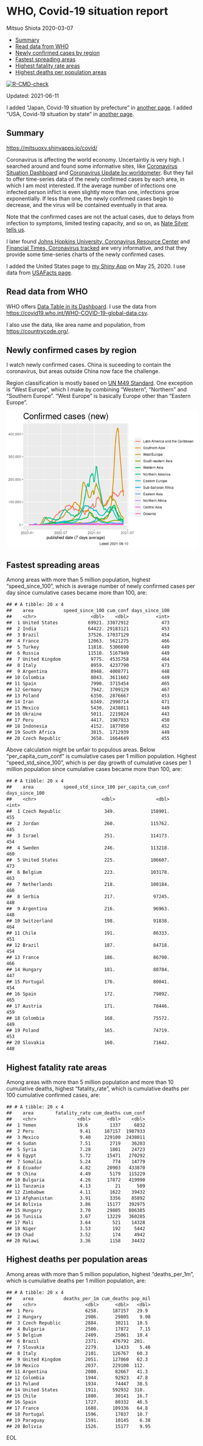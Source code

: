 WHO, Covid-19 situation report
================
Mitsuo Shiota
2020-03-07

-   [Summary](#summary)
-   [Read data from WHO](#read-data-from-who)
-   [Newly confirmed cases by region](#newly-confirmed-cases-by-region)
-   [Fastest spreading areas](#fastest-spreading-areas)
-   [Highest fatality rate areas](#highest-fatality-rate-areas)
-   [Highest deaths per population
    areas](#highest-deaths-per-population-areas)

<!-- badges: start -->

[![R-CMD-check](https://github.com/mitsuoxv/covid/workflows/R-CMD-check/badge.svg)](https://github.com/mitsuoxv/covid/actions)
<!-- badges: end -->

Updated: 2021-06-11

I added “Japan, Covid-19 situation by prefecture” in [another
page](Japan.md). I added “USA, Covid-19 situation by state” in [another
page](USA.md).

## Summary

<https://mitsuoxv.shinyapps.io/covid/>

Coronavirus is affecting the world economy. Uncertaintiy is very high. I
searched around and found some informative sites, like [Coronavirus
Situation
Dashboard](https://who.maps.arcgis.com/apps/opsdashboard/index.html#/c88e37cfc43b4ed3baf977d77e4a0667)
and [Coronavirus Update by
worldometer](https://www.worldometers.info/coronavirus/). But they fail
to offer time-series data of the newly confirmed cases by each area, in
which I am most interested. If the average number of infections one
infected person inflict is even slightly more than one, infections grow
exponentially. If less than one, the newly confirmed cases begin to
decrease, and the virus will be contained eventually in that area.

Note that the confirmed cases are not the actual cases, due to delays
from infection to symptoms, limited testing capacity, and so on, as
[Nate Silver tells
us](https://fivethirtyeight.com/features/coronavirus-case-counts-are-meaningless/).

I later found [Johns Hopkins University, Coronavirus Resource
Center](https://coronavirus.jhu.edu/) and [Financial Times, Coronavirus
tracked](https://www.ft.com/content/a26fbf7e-48f8-11ea-aeb3-955839e06441)
are very informative, and that they provide some time-series charts of
the newly confirmed cases.

I added the United States page to [my Shiny
App](https://mitsuoxv.shinyapps.io/covid/) on May 25, 2020. I use data
from [USAFacts
page](https://usafacts.org/visualizations/coronavirus-covid-19-spread-map/).

## Read data from WHO

WHO offers [Data Table in its Dashboard](https://covid19.who.int/table).
I use the data from
<https://covid19.who.int/WHO-COVID-19-global-data.csv>.

I also use the data, like area name and population, from
<https://countrycode.org/>.

## Newly confirmed cases by region

I watch newly confirmed cases. China is suceeding to contain the
coronavirus, but areas outside China now face the challenge.

Region classification is mostly based on [UN M49
Standard](https://unstats.un.org/unsd/methodology/m49/). One exception
is “West Europe”, which I make by combining “Western”, “Northern” and
“Southern Europe”. “West Europe” is basically Europe other than “Eastern
Europe”.

![](README_files/figure-gfm/chart-1.png)<!-- -->

## Fastest spreading areas

Among areas with more than 5 million population, highest
“speed\_since\_100”, which is average number of newly confirmed cases
per day since cumulative cases became more than 100, are:

    ## # A tibble: 20 x 4
    ##    area           speed_since_100 cum_conf days_since_100
    ##    <chr>                    <dbl>    <dbl>          <int>
    ##  1 United States           69921. 33072912            473
    ##  2 India                   64422. 29183121            453
    ##  3 Brazil                  37526. 17037129            454
    ##  4 France                  12063.  5621275            466
    ##  5 Turkey                  11818.  5306690            449
    ##  6 Russia                  11510.  5167949            449
    ##  7 United Kingdom           9775.  4535758            464
    ##  8 Italy                    8959.  4237790            473
    ##  9 Argentina                8948.  4008771            448
    ## 10 Colombia                 8043.  3611602            449
    ## 11 Spain                    7990.  3715454            465
    ## 12 Germany                  7942.  3709129            467
    ## 13 Poland                   6350.  2876667            453
    ## 14 Iran                     6349.  2990714            471
    ## 15 Mexico                   5430.  2438011            449
    ## 16 Ukraine                  5011.  2219824            443
    ## 17 Peru                     4417.  1987933            450
    ## 18 Indonesia                4152.  1877050            452
    ## 19 South Africa             3815.  1712939            449
    ## 20 Czech Republic           3658.  1664649            455

Above calculation might be unfair to populous areas. Below
“per\_capita\_cum\_conf” is cumulative cases per 1 million population.
Highest “speed\_std\_since\_100”, which is per day growth of cumulative
cases per 1 million population since cumulative cases became more than
100, are:

    ## # A tibble: 20 x 4
    ##    area           speed_std_since_100 per_capita_cum_conf days_since_100
    ##    <chr>                        <dbl>               <dbl>          <int>
    ##  1 Czech Republic                349.             158901.            455
    ##  2 Jordan                        260.             115762.            445
    ##  3 Israel                        251.             114173.            454
    ##  4 Sweden                        246.             113218.            460
    ##  5 United States                 225.             106607.            473
    ##  6 Belgium                       223.             103178.            463
    ##  7 Netherlands                   218.             100184.            460
    ##  8 Serbia                        217.              97245.            448
    ##  9 Argentina                     216.              96963.            448
    ## 10 Switzerland                   198.              91838.            464
    ## 11 Chile                         191.              86333.            451
    ## 12 Brazil                        187.              84718.            454
    ## 13 France                        186.              86790.            466
    ## 14 Hungary                       181.              80784.            447
    ## 15 Portugal                      176.              80041.            454
    ## 16 Spain                         172.              79892.            465
    ## 17 Austria                       171.              78446.            459
    ## 18 Colombia                      168.              75572.            449
    ## 19 Poland                        165.              74719.            453
    ## 20 Slovakia                      160.              71642.            448

## Highest fatality rate areas

Among areas with more than 5 million population and more than 10
cumulative deaths, highest “fatality\_rate”, which is cumulative deaths
per 100 cumulative confirmed cases, are:

    ## # A tibble: 20 x 4
    ##    area        fatality_rate cum_deaths cum_conf
    ##    <chr>               <dbl>      <dbl>    <dbl>
    ##  1 Yemen               19.6        1337     6832
    ##  2 Peru                 9.41     187157  1987933
    ##  3 Mexico               9.40     229100  2438011
    ##  4 Sudan                7.51       2719    36203
    ##  5 Syria                7.28       1801    24723
    ##  6 Egypt                5.72      15471   270292
    ##  7 Somalia              5.24        774    14779
    ##  8 Ecuador              4.82      20903   433870
    ##  9 China                4.49       5179   115229
    ## 10 Bulgaria             4.26      17872   419990
    ## 11 Tanzania             4.13         21      509
    ## 12 Zimbabwe             4.11       1622    39432
    ## 13 Afghanistan          3.91       3356    85892
    ## 14 Bolivia              3.86      15177   392975
    ## 15 Hungary              3.70      29805   806385
    ## 16 Tunisia              3.67      13229   360285
    ## 17 Mali                 3.64        521    14328
    ## 18 Niger                3.53        192     5442
    ## 19 Chad                 3.52        174     4942
    ## 20 Malawi               3.36       1158    34432

## Highest deaths per population areas

Among areas with more than 5 million population, highest
“deaths\_per\_1m”, which is cumulative deaths per 1 million population,
are:

    ## # A tibble: 20 x 4
    ##    area           deaths_per_1m cum_deaths pop_mil
    ##    <chr>                  <dbl>      <dbl>   <dbl>
    ##  1 Peru                   6258.     187157   29.9 
    ##  2 Hungary                2986.      29805    9.98
    ##  3 Czech Republic         2884.      30211   10.5 
    ##  4 Bulgaria               2500.      17872    7.15
    ##  5 Belgium                2409.      25061   10.4 
    ##  6 Brazil                 2371.     476792  201.  
    ##  7 Slovakia               2279.      12433    5.46
    ##  8 Italy                  2101.     126767   60.3 
    ##  9 United Kingdom         2051.     127860   62.3 
    ## 10 Mexico                 2037.     229100  112.  
    ## 11 Argentina              2000.      82667   41.3 
    ## 12 Colombia               1944.      92923   47.8 
    ## 13 Poland                 1934.      74447   38.5 
    ## 14 United States          1911.     592932  310.  
    ## 15 Chile                  1800.      30141   16.7 
    ## 16 Spain                  1727.      80332   46.5 
    ## 17 France                 1688.     109336   64.8 
    ## 18 Portugal               1596.      17037   10.7 
    ## 19 Paraguay               1591.      10145    6.38
    ## 20 Bolivia                1526.      15177    9.95

EOL
